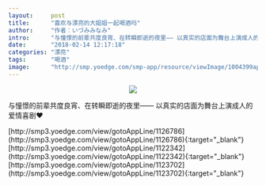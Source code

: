 ```yaml
---
layout:     post
title:      "喜欢与漂亮的大姐姐一起喝酒吗"
author:     "作者：いづみみなみ"
intro:      "与憧憬的前辈共度良宵、在转瞬即逝的夜里—— 以真实的店面为舞台上演成人的爱情喜剧❤"
date:       "2018-02-14 12:17:18"
categories: "漂亮"
tags:       "喝酒"
image:      "http://smp.yoedge.com/smp-app/resource/viewImage/1004399appline.png"
---
```

<div style="text-align: center">
<p><img src="http://smp.yoedge.com/smp-app/resource/viewImage/1004399appline.png"/></p>
</div>
<p class="post-meta">
<span>与憧憬的前辈共度良宵、在转瞬即逝的夜里—— 以真实的店面为舞台上演成人的爱情喜剧❤</span>
</p>
[http://smp3.yoedge.com/view/gotoAppLine/1126786](http://smp3.yoedge.com/view/gotoAppLine/1126786){:target="_blank"}
[http://smp3.yoedge.com/view/gotoAppLine/1122342](http://smp3.yoedge.com/view/gotoAppLine/1122342){:target="_blank"}
[http://smp3.yoedge.com/view/gotoAppLine/1123702](http://smp3.yoedge.com/view/gotoAppLine/1123702){:target="_blank"}


